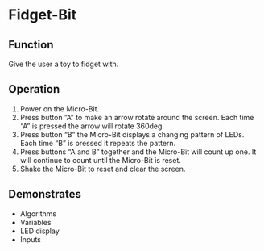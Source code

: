# Fidget-Bit

## Function

Give the user a toy to fidget with.

## Operation

1.	Power on the Micro-Bit.
2.	Press button ”A” to make an arrow rotate around the screen. Each time “A” is pressed the arrow will rotate 360deg.
3.	Press button “B” the Micro-Bit displays a changing pattern of LEDs. Each time “B” is pressed it repeats the pattern.
4.	Press buttons “A and B” together and the Micro-Bit will count up one. It will continue to count until the Micro-Bit is reset. 
5.	Shake the Micro-Bit to reset and clear the screen.
## Demonstrates

-	Algorithms
-	Variables
-	LED display
-	Inputs
